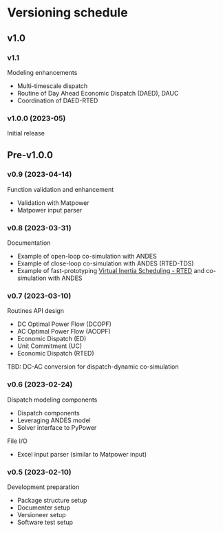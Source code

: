 # Versioning schedule

## v1.0

### v1.1
Modeling enhancements
- Multi-timescale dispatch
- Routine of Day Ahead Economic Dispatch (DAED), DAUC
- Coordination of DAED-RTED

### v1.0.0 (2023-05)
Initial release

## Pre-v1.0.0

### v0.9 (2023-04-14)
Function validation and enhancement
- Validation with Matpower
- Matpower input parser

### v0.8 (2023-03-31)
Documentation
- Example of open-loop co-simulation with ANDES
- Example of close-loop co-simulation with ANDES (RTED-TDS)
- Example of fast-prototyping [Virtual Inertia Scheduling - RTED](https://arxiv.org/abs/2209.06677) and co-simulation with ANDES

### v0.7 (2023-03-10)
Routines API design
- DC Optimal Power Flow (DCOPF)
- AC Optimal Power Flow (ACOPF)
- Economic Dispatch (ED)
- Unit Commitment (UC)
- Economic Dispatch (RTED)

TBD: DC-AC conversion for dispatch-dynamic co-simulation

### v0.6 (2023-02-24)
Dispatch modeling components
- Dispatch components
- Leveraging ANDES model
- Solver interface to PyPower

File I/O
- Excel input parser (similar to Matpower input)

### v0.5 (2023-02-10)
Development preparation
- Package structure setup
- Documenter setup
- Versioneer setup
- Software test setup